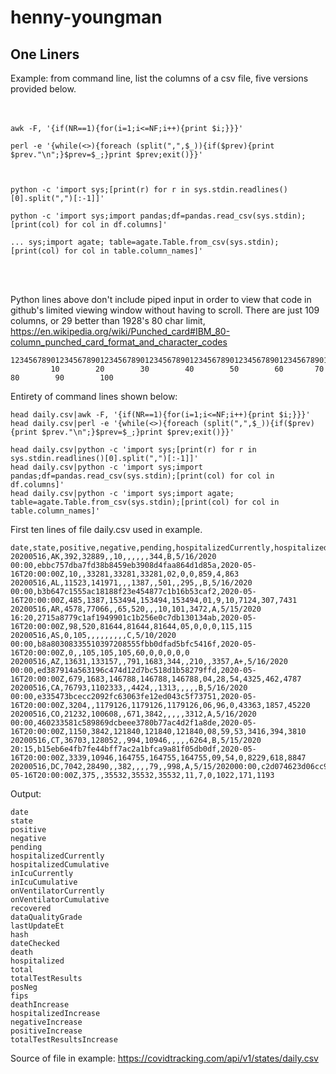 # henny-youngman
One Liners
----------

Example: from command line, list the columns of a csv file, five versions provided below.
&nbsp;    
&nbsp;    
&nbsp;      

    awk -F, '{if(NR==1){for(i=1;i<=NF;i++){print $i;}}}'
      
    perl -e '{while(<>){foreach (split(",",$_)){if($prev){print $prev."\n";}$prev=$_;}print $prev;exit()}}'
      
        
    
    python -c 'import sys;[print(r) for r in sys.stdin.readlines()[0].split(",")[:-1]]'
      
    python -c 'import sys;import pandas;df=pandas.read_csv(sys.stdin);[print(col) for col in df.columns]'
      
    ... sys;import agate; table=agate.Table.from_csv(sys.stdin);[print(col) for col in table.column_names]'
   
&nbsp;  
&nbsp;  



Python lines above don't include piped input in order to view that code in github's limited viewing window without having to scroll. There are just 109 columns, or 29 better than 1928's 80 char limit, https://en.wikipedia.org/wiki/Punched_card#IBM_80-column_punched_card_format_and_character_codes
    
    1234567890123456789012345678901234567890123456789012345678901234567890123456789012345678901234567890123456789
             10        20        30        40        50        60       70         80        90        100 
    
    
Entirety of command lines shown below:

    head daily.csv|awk -F, '{if(NR==1){for(i=1;i<=NF;i++){print $i;}}}'
    head daily.csv|perl -e '{while(<>){foreach (split(",",$_)){if($prev){print $prev."\n";}$prev=$_;}print $prev;exit()}}'
    
    head daily.csv|python -c 'import sys;[print(r) for r in sys.stdin.readlines()[0].split(",")[:-1]]'
    head daily.csv|python -c 'import sys;import pandas;df=pandas.read_csv(sys.stdin);[print(col) for col in df.columns]'
    head daily.csv|python -c 'import sys;import agate; table=agate.Table.from_csv(sys.stdin);[print(col) for col in table.column_names]'
    

First ten lines of file daily.csv used in example.      

    date,state,positive,negative,pending,hospitalizedCurrently,hospitalizedCumulative,inIcuCurrently,inIcuCumulative,onVentilatorCurrently,onVentilatorCumulative,recovered,dataQualityGrade,lastUpdateEt,hash,dateChecked,death,hospitalized,total,totalTestResults,posNeg,fips,deathIncrease,hospitalizedIncrease,negativeIncrease,positiveIncrease,totalTestResultsIncrease
    20200516,AK,392,32889,,10,,,,,,344,B,5/16/2020 00:00,ebbc757dba7fd38b8459eb3908d4faa864d1d85a,2020-05-16T20:00:00Z,10,,33281,33281,33281,02,0,0,859,4,863
    20200516,AL,11523,141971,,,1387,,501,,295,,B,5/16/2020 00:00,b3b647c1555ac18188f23e454877c1b16b53caf2,2020-05-16T20:00:00Z,485,1387,153494,153494,153494,01,9,10,7124,307,7431
    20200516,AR,4578,77066,,65,520,,,10,101,3472,A,5/15/2020 16:20,2715a8779c1af1949901c1b256e0c7db130134ab,2020-05-16T20:00:00Z,98,520,81644,81644,81644,05,0,0,0,115,115
    20200516,AS,0,105,,,,,,,,,C,5/10/2020 00:00,b8a80308335510397208555fbb0dfad5bfc5416f,2020-05-16T20:00:00Z,0,,105,105,105,60,0,0,0,0,0
    20200516,AZ,13631,133157,,791,1683,344,,210,,3357,A+,5/16/2020 00:00,ed387914a563196c474d12d7bc518d1b58279ffd,2020-05-16T20:00:00Z,679,1683,146788,146788,146788,04,28,54,4325,462,4787
    20200516,CA,76793,1102333,,4424,,1313,,,,,B,5/16/2020 00:00,e335473bcecc2092fc63063fe12ed043c5f73751,2020-05-16T20:00:00Z,3204,,1179126,1179126,1179126,06,96,0,43363,1857,45220
    20200516,CO,21232,100608,,671,3842,,,,,3312,A,5/16/2020 00:00,460233581c589869dcbeee3780b77ac4d2f1a8de,2020-05-16T20:00:00Z,1150,3842,121840,121840,121840,08,59,53,3416,394,3810
    20200516,CT,36703,128052,,994,10946,,,,,6264,B,5/15/2020 20:15,b15eb6e4fb7fe44bff7ac2a1bfca9a81f05db0df,2020-05-16T20:00:00Z,3339,10946,164755,164755,164755,09,54,0,8229,618,8847
    20200516,DC,7042,28490,,382,,,,79,,998,A,5/15/202000:00,c2d074623d06cc96a1d5109a70bf3a1db3550010,2020-05-16T20:00:00Z,375,,35532,35532,35532,11,7,0,1022,171,1193
    
Output:

    date
    state
    positive
    negative
    pending
    hospitalizedCurrently
    hospitalizedCumulative
    inIcuCurrently
    inIcuCumulative
    onVentilatorCurrently
    onVentilatorCumulative
    recovered
    dataQualityGrade
    lastUpdateEt
    hash
    dateChecked
    death
    hospitalized
    total
    totalTestResults
    posNeg
    fips
    deathIncrease
    hospitalizedIncrease
    negativeIncrease
    positiveIncrease
    totalTestResultsIncrease
    
Source of file in example: https://covidtracking.com/api/v1/states/daily.csv
